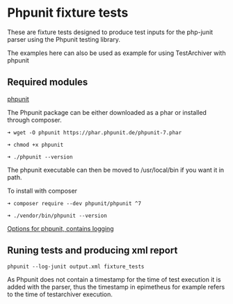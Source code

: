 # Phpunit fixture tests

These are fixture tests designed to produce test inputs for the php-junit parser using the Phpunit testing library.

The examples here can also be used as example for using TestArchiver with phpunit

## Required modules

[phpunit](https://phpunit.readthedocs.io/en/9.3/index.html)

The Phpunit package can be either downloaded as a phar or installed through composer.


```
➜ wget -O phpunit https://phar.phpunit.de/phpunit-7.phar

➜ chmod +x phpunit

➜ ./phpunit --version
```

The phpunit executable can then be moved to /usr/local/bin if you want it in path.

To install with composer

```
➜ composer require --dev phpunit/phpunit ^7

➜ ./vendor/bin/phpunit --version
```

[Options for phpunit, contains logging](https://phpunit.readthedocs.io/en/9.3/textui.html)


## Runing tests and producing xml report

```
phpunit --log-junit output.xml fixture_tests
```

As Phpunit does not contain a timestamp for the time of test execution it is added with the parser, thus the timestamp in epimetheus for example refers to the time of testarchiver execution.
